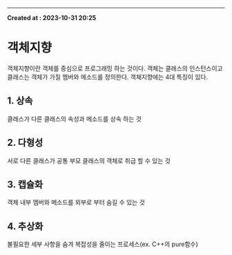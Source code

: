 ---
**Created at : 2023-10-31 20:25**
# 객체지향
객체지향이란 객체를 중심으로 프로그래밍 하는 것이다. 객체는 클래스의 인스턴스이고 클래스는 객체가 가질 멤버와 메소드를 정의한다.
객체지향에는 4대 특징이 있다.
## 1. 상속
클래스가 다른 클래스의 속성과 메소드를 상속 하는 것
## 2. 다형성
서로 다른 클래스가 공통 부모 클래스의 객체로 취급 할 수 있는 것
## 3. 캡슐화
객체 내부 멤버와 메소드를 외부로 부터 숨길 수 있는 것
## 4. 추상화
불필요한 세부 사항을 숨겨 복잡성을 줄이는 프로세스(ex. C++의 pure함수)